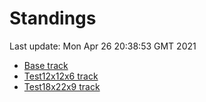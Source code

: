 # Standings

Last update: Mon Apr 26 20:38:53 GMT 2021

* [Base track](comps/Base/2021-04-26/standings.md)
* [Test12x12x6 track](comps/Test12x12x6/2021-04-26/standings.md)
* [Test18x22x9 track](comps/Test18x22x9/2021-04-26/standings.md)
